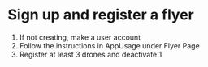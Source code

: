 # Sign up and register a flyer 
1. If not creating, make a user account 
2. Follow the instructions in AppUsage under Flyer Page
3. Register at least 3 drones and deactivate 1 
